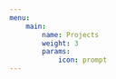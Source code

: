 ```yaml
---
menu:
    main:
        name: Projects
        weight: 3
        params:
            icon: prompt
---
```

